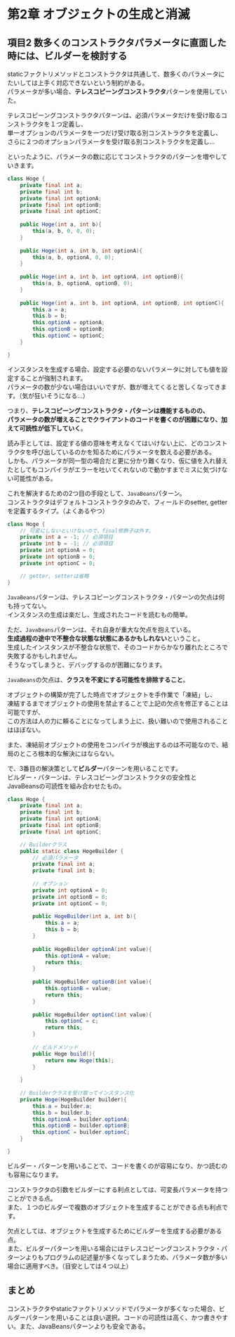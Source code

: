 # 第2章 オブジェクトの生成と消滅

## 項目2 数多くのコンストラクタパラメータに直面した時には、ビルダーを検討する

staticファクトリメソッドとコンストラクタは共通して、数多くのパラメータにたいしては上手く対応できないという制約がある。  
パラメータが多い場合、**テレスコピーングコンストラクタ**パターンを使用していた。

テレスコピーングコンストラクタパターンは、必須パラメータだけを受け取るコンストラクタを１つ定義し、<br/>
単一オプションのパラメータを一つだけ受け取る別コンストラクタを定義し、<br/>
さらに２つのオプションパラメータを受け取る別コンストラクタを定義し...

といったように、パラメータの数に応じてコンストラクタのパターンを増やしていきます。

```java
class Hoge {
    private final int a;
    private final int b;
    private final int optionA;
    private final int optionB;
    private final int optionC;
    
    public Hoge(int a, int b){
        this(a, b, 0, 0, 0);
    }
    
    public Hoge(int a, int b, int optionA){
        this(a, b, optionA, 0, 0);
    }
    
    public Hoge(int a, int b, int optionA, int optionB){
        this(a, b, optionA, optionB, 0);
    }
    
    public Hoge(int a, int b, int optionA, int optionB, int optionC){
        this.a = a;
        this.b = b;
        this.optionA = optionA;
        this.optionB = optionB;
        this.optionC = optionC;
    }

}

```

インスタンスを生成する場合、設定する必要のないパラメータに対しても値を設定することが強制されます。<br/>
パラメータの数が少ない場合はいいですが、数が増えてくると苦しくなってきます。（気が狂いそうになる...）

つまり、**テレスコピーングコンストラクタ・パターンは機能するものの、<br/>
パラメータの数が増えることでクライアントのコードを書くのが困難になり、加えて可読性が低下していく**。

読み手としては、設定する値の意味を考えなくてはいけない上に、どのコンストラクタを呼び出しているのかを知るためにパラメータを数える必要がある。<br/>
しかも、パラメータが同一型の場合だと更に分かり難くなり、仮に値を入れ替えたとしてもコンパイラがエラーを吐いてくれないので動かすまでミスに気づけない可能性がある。

これを解決するための2つ目の手段として、`JavaBeans`パターン。<br/>
コンストラクタはデフォルトコンストラクタのみで、フィールドのsetter, getterを定義するタイプ。（よくあるやつ）

```java
class Hoge {
    // 可変にしないといけないので、final修飾子は外す。
    private int a = -1; // 必須項目
    private int b = -1; // 必須項目
    private int optionA = 0;
    private int optionB = 0;
    private int optionC = 0;

    // getter, setterは省略
}
```

`JavaBeans`パターンは、テレスコピーングコンストラクタ・パターンの欠点は何も持ってない。<br/>
インスタンスの生成は楽だし、生成されたコードを読むもの簡単。

ただ、`JavaBeans`パターンは、それ自身が重大な欠点を抱えている。<br/>
**生成過程の途中で不整合な状態な状態にあるかもしれない**ということ。<br/>
生成したインスタンスが不整合な状態で、そのコードからかなり離れたところで失敗するかもしれません。<br/>
そうなってしまうと、デバッグするのが困難になります。

`JavaBeans`の欠点は、**クラスを不変にする可能性を排除すること**。

オブジェクトの構築が完了した時点でオブジェクトを手作業で「凍結」し、<br/>
凍結するまでオブジェクトの使用を禁止することで上記の欠点を修正することは可能ですが、<br/>
この方法は人の力に頼ることになってしまう上に、扱い難いので使用されることはほぼない。

また、凍結前オブジェクトの使用をコンパイラが検出するのは不可能なので、結局のところ根本的な解決にはならない。


で、3番目の解決策として**ビルダー**パターンを用いることです。<br/>
ビルダー・パターンは、テレスコピーングコンストラクタの安全性とJavaBeansの可読性を組み合わせたもの。

```java
class Hoge {
    private final int a;
    private final int b;
    private final int optionA;
    private final int optionB;
    private final int optionC;

    // Builderクラス
    public static class HogeBuilder {
        // 必須パラメータ
        private final int a;
        private final int b;
        
        // オプション
        private int optionA = 0;
        private int optionB = 0;
        private int optionC = 0;
    
        public HogeBuilder(int a, int b){
            this.a = a;
            this.b = b;
        }
        
        public HogeBuilder optionA(int value){
            this.optionA = value;
            return this;
        }
        
        public HogeBuilder optionB(int value){
            this.optionB = value;
            return this;
        }
        
        public HogeBuilder optionC(int value){
            this.optionC = c;
            return this;
        }
        
        // ビルドメソッド
        public Hoge build(){
            return new Hoge(this);
        }
    
    }
    
    // Builderクラスを受け取ってインスタンス化
    private Hoge(HogeBuilder builder){
        this.a = builder.a;
        this.b = builder.b;
        this.optionA = builder.optionA;
        this.optionB = builder.optionB;
        this.optionC = builder.optionC;
    }

}
```

ビルダー・パターンを用いることで、コードを書くのが容易になり、かつ読むのも容易になります。<br/>

コンストラクタの引数をビルダーにする利点としては、可変長パラメータを持つことができる点。<br/>
また、１つのビルダーで複数のオブジェクトを生成することができる点も利点です。<br/>

欠点としては、オブジェクトを生成するためにビルダーを生成する必要がある点。<br/>
また、ビルダーパターンを用いる場合にはテレスコピーングコンストラクタ・パターンよりもプログラムの記述量が多くなってしまうため、パラメータ数が多い場合に適用すべき。（目安としては４つ以上）


## まとめ

コンストラクタやstaticファクトリメソッドでパラメータが多くなった場合、ビルダーパターンを用いることは良い選択。コードの可読性は高く、かつ書きやすい。また、JavaBeansパターンよりも安全である。